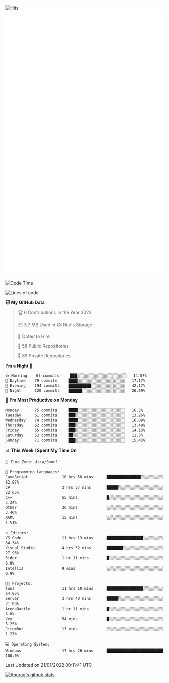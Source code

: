 ![Hits](https://hits.seeyoufarm.com/api/count/incr/badge.svg?url=https%3A%2F%2Fgithub.com%2Fkokose1234&count_bg=%2379C83D&title_bg=%23555555&icon=apple.svg&icon_color=%23E7E7E7&title=hits&edge_flat=false)
<br/>
![Metrics](https://github.com/kokose1234/kokose1234/blob/main/github-metrics.svg)

<!--START_SECTION:waka-->
![Code Time](http://img.shields.io/badge/Code%20Time-379%20hrs%2020%20mins-blue)

![Lines of code](https://img.shields.io/badge/From%20Hello%20World%20I%27ve%20Written-8%20Million%20lines%20of%20code-blue)

**🐱 My GitHub Data** 

> 🏆 6 Contributions in the Year 2022
 > 
> 📦 3.7 MB Used in GitHub's Storage 
 > 
> 💼 Opted to Hire
 > 
> 📜 58 Public Repositories 
 > 
> 🔑 89 Private Repositories  
 > 
**I'm a Night 🦉** 

```text
🌞 Morning    67 commits     ███░░░░░░░░░░░░░░░░░░░░░░   14.57% 
🌆 Daytime    79 commits     ████░░░░░░░░░░░░░░░░░░░░░   17.17% 
🌃 Evening    194 commits    ██████████░░░░░░░░░░░░░░░   42.17% 
🌙 Night      120 commits    ██████░░░░░░░░░░░░░░░░░░░   26.09%

```
📅 **I'm Most Productive on Monday** 

```text
Monday       75 commits     ████░░░░░░░░░░░░░░░░░░░░░   16.3% 
Tuesday      61 commits     ███░░░░░░░░░░░░░░░░░░░░░░   13.26% 
Wednesday    74 commits     ████░░░░░░░░░░░░░░░░░░░░░   16.09% 
Thursday     62 commits     ███░░░░░░░░░░░░░░░░░░░░░░   13.48% 
Friday       65 commits     ███░░░░░░░░░░░░░░░░░░░░░░   14.13% 
Saturday     52 commits     ██░░░░░░░░░░░░░░░░░░░░░░░   11.3% 
Sunday       71 commits     ███░░░░░░░░░░░░░░░░░░░░░░   15.43%

```


📊 **This Week I Spent My Time On** 

```text
⌚︎ Time Zone: Asia/Seoul

💬 Programming Languages: 
JavaScript               10 hrs 58 mins      ███████████████░░░░░░░░░░   62.97% 
C#                       3 hrs 57 mins       █████░░░░░░░░░░░░░░░░░░░░   22.65% 
C++                      55 mins             █░░░░░░░░░░░░░░░░░░░░░░░░   5.34% 
Other                    36 mins             ░░░░░░░░░░░░░░░░░░░░░░░░░   3.46% 
XAML                     15 mins             ░░░░░░░░░░░░░░░░░░░░░░░░░   1.51%

🔥 Editors: 
VS Code                  11 hrs 13 mins      ████████████████░░░░░░░░░   64.34% 
Visual Studio            4 hrs 52 mins       ███████░░░░░░░░░░░░░░░░░░   27.96% 
Rider                    1 hr 11 mins        █░░░░░░░░░░░░░░░░░░░░░░░░   6.8% 
IntelliJ                 9 mins              ░░░░░░░░░░░░░░░░░░░░░░░░░   0.9%

🐱‍💻 Projects: 
luna                     11 hrs 10 mins      ████████████████░░░░░░░░░   64.05% 
Server                   3 hrs 40 mins       █████░░░░░░░░░░░░░░░░░░░░   21.08% 
ArenaBattle              1 hr 11 mins        █░░░░░░░░░░░░░░░░░░░░░░░░   6.8% 
Vex                      54 mins             █░░░░░░░░░░░░░░░░░░░░░░░░   5.25% 
JirumBot                 13 mins             ░░░░░░░░░░░░░░░░░░░░░░░░░   1.27%

💻 Operating System: 
Windows                  17 hrs 26 mins      █████████████████████████   100.0%

```


 Last Updated on 21/01/2022 00:11:41 UTC
<!--END_SECTION:waka-->

[![Anurag's github stats](https://github-readme-stats.vercel.app/api?username=kokose1234&theme=dracula)](https://github.com/anuraghazra/github-readme-stats)



	
